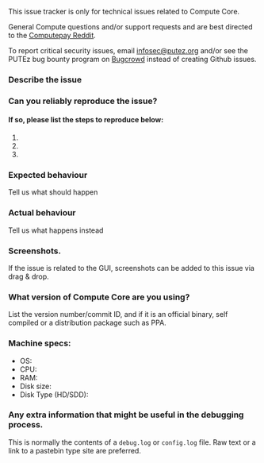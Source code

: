<!--- Remove sections that do not apply -->

This issue tracker is only for technical issues related to Compute Core.

General Compute questions and/or support requests and are best directed to the [Computepay Reddit](https://www.reddit.com/r/minblock/).

To report critical security issues, email infosec@putez.org and/or see the PUTEz bug bounty program on [Bugcrowd](https://bugcrowd.com/computedigitalcash) instead of creating Github issues.

### Describe the issue

### Can you reliably reproduce the issue?
#### If so, please list the steps to reproduce below:
1.
2.
3.

### Expected behaviour
Tell us what should happen

### Actual behaviour
Tell us what happens instead

### Screenshots.
If the issue is related to the GUI, screenshots can be added to this issue via drag & drop.

### What version of Compute Core are you using?
List the version number/commit ID, and if it is an official binary, self compiled or a distribution package such as PPA.

### Machine specs:
- OS:
- CPU:
- RAM:
- Disk size:
- Disk Type (HD/SDD):

### Any extra information that might be useful in the debugging process.
This is normally the contents of a `debug.log` or `config.log` file. Raw text or a link to a pastebin type site are preferred.
